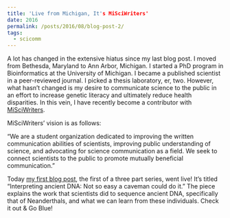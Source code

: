 ```yaml
---
title: 'Live from Michigan, It's MiSciWriters'
date: 2016
permalink: /posts/2016/08/blog-post-2/
tags:
  - scicomm
---
```


A lot has changed in the extensive hiatus since my last blog post. I moved from Bethesda, Maryland to Ann Arbor, Michigan. 
I started a PhD program in Bioinformatics at the University of Michigan. I became a published scientist in a peer-reviewed journal. 
I picked a thesis laboratory, er, two. However, what hasn’t changed is my desire to communicate science to the public in an effort to 
increase genetic literacy and ultimately reduce health disparities. In this vein, I have recently become a contributor with [MiSciWriters](https://misciwriters.com).

MiSciWriters’ vision is as follows:

“We are a student organization dedicated to improving the written communication abilities of scientists, 
improving public understanding of science, and advocating for science communication as a field.
We seek to connect scientists to the public to promote mutually beneficial communication.”

Today [my first blog post](https://misciwriters.com/2016/08/30/interpreting-ancient-dna-not-so-easy-a-caveman-could-do-it/), the first of a three part series, went live! 
It’s titled “Interpreting ancient DNA: Not so easy a caveman could do it.” 
The piece explains the work that scientists did to sequence ancient DNA, specifically that of Neanderthals, and
what we can learn from these individuals. Check it out & Go Blue!
